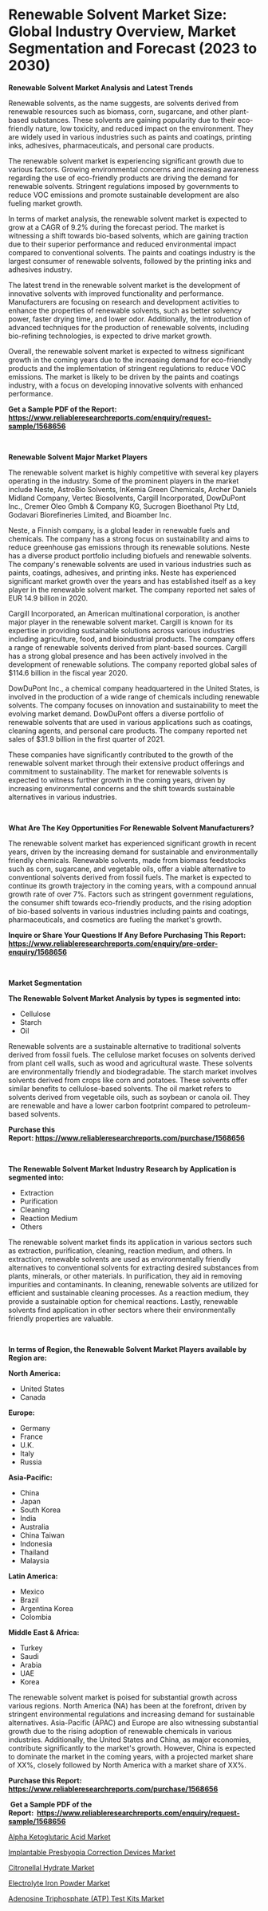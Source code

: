 <p><h1>Renewable Solvent Market Size: Global Industry Overview, Market Segmentation and Forecast (2023 to 2030)</h1></p><p><strong>Renewable Solvent Market Analysis and Latest Trends</strong></p>
<p><p>Renewable solvents, as the name suggests, are solvents derived from renewable resources such as biomass, corn, sugarcane, and other plant-based substances. These solvents are gaining popularity due to their eco-friendly nature, low toxicity, and reduced impact on the environment. They are widely used in various industries such as paints and coatings, printing inks, adhesives, pharmaceuticals, and personal care products.</p><p>The renewable solvent market is experiencing significant growth due to various factors. Growing environmental concerns and increasing awareness regarding the use of eco-friendly products are driving the demand for renewable solvents. Stringent regulations imposed by governments to reduce VOC emissions and promote sustainable development are also fueling market growth.</p><p>In terms of market analysis, the renewable solvent market is expected to grow at a CAGR of 9.2% during the forecast period. The market is witnessing a shift towards bio-based solvents, which are gaining traction due to their superior performance and reduced environmental impact compared to conventional solvents. The paints and coatings industry is the largest consumer of renewable solvents, followed by the printing inks and adhesives industry.</p><p>The latest trend in the renewable solvent market is the development of innovative solvents with improved functionality and performance. Manufacturers are focusing on research and development activities to enhance the properties of renewable solvents, such as better solvency power, faster drying time, and lower odor. Additionally, the introduction of advanced techniques for the production of renewable solvents, including bio-refining technologies, is expected to drive market growth.</p><p>Overall, the renewable solvent market is expected to witness significant growth in the coming years due to the increasing demand for eco-friendly products and the implementation of stringent regulations to reduce VOC emissions. The market is likely to be driven by the paints and coatings industry, with a focus on developing innovative solvents with enhanced performance.</p></p>
<p><strong>Get a Sample PDF of the Report:&nbsp; <a href="https://www.reliableresearchreports.com/enquiry/request-sample/1568656">https://www.reliableresearchreports.com/enquiry/request-sample/1568656</a></strong></p>
<p>&nbsp;</p>
<p><strong>Renewable Solvent Major Market Players</strong></p>
<p><p>The renewable solvent market is highly competitive with several key players operating in the industry. Some of the prominent players in the market include Neste, AstroBio Solvents, InKemia Green Chemicals, Archer Daniels Midland Company, Vertec Biosolvents, Cargill Incorporated, DowDuPont Inc., Cremer Oleo Gmbh & Company KG, Sucrogen Bioethanol Pty Ltd, Godavari Biorefineries Limited, and Bioamber Inc.</p><p>Neste, a Finnish company, is a global leader in renewable fuels and chemicals. The company has a strong focus on sustainability and aims to reduce greenhouse gas emissions through its renewable solutions. Neste has a diverse product portfolio including biofuels and renewable solvents. The company's renewable solvents are used in various industries such as paints, coatings, adhesives, and printing inks. Neste has experienced significant market growth over the years and has established itself as a key player in the renewable solvent market. The company reported net sales of EUR 14.9 billion in 2020.</p><p>Cargill Incorporated, an American multinational corporation, is another major player in the renewable solvent market. Cargill is known for its expertise in providing sustainable solutions across various industries including agriculture, food, and bioindustrial products. The company offers a range of renewable solvents derived from plant-based sources. Cargill has a strong global presence and has been actively involved in the development of renewable solutions. The company reported global sales of $114.6 billion in the fiscal year 2020.</p><p>DowDuPont Inc., a chemical company headquartered in the United States, is involved in the production of a wide range of chemicals including renewable solvents. The company focuses on innovation and sustainability to meet the evolving market demand. DowDuPont offers a diverse portfolio of renewable solvents that are used in various applications such as coatings, cleaning agents, and personal care products. The company reported net sales of $31.9 billion in the first quarter of 2021.</p><p>These companies have significantly contributed to the growth of the renewable solvent market through their extensive product offerings and commitment to sustainability. The market for renewable solvents is expected to witness further growth in the coming years, driven by increasing environmental concerns and the shift towards sustainable alternatives in various industries.</p></p>
<p>&nbsp;</p>
<p><strong>What Are The Key Opportunities For Renewable Solvent Manufacturers?</strong></p>
<p><p>The renewable solvent market has experienced significant growth in recent years, driven by the increasing demand for sustainable and environmentally friendly chemicals. Renewable solvents, made from biomass feedstocks such as corn, sugarcane, and vegetable oils, offer a viable alternative to conventional solvents derived from fossil fuels. The market is expected to continue its growth trajectory in the coming years, with a compound annual growth rate of over 7%. Factors such as stringent government regulations, the consumer shift towards eco-friendly products, and the rising adoption of bio-based solvents in various industries including paints and coatings, pharmaceuticals, and cosmetics are fueling the market's growth.</p></p>
<p><strong>Inquire or Share Your Questions If Any Before Purchasing This Report: <a href="https://www.reliableresearchreports.com/enquiry/pre-order-enquiry/1568656">https://www.reliableresearchreports.com/enquiry/pre-order-enquiry/1568656</a></strong></p>
<p>&nbsp;</p>
<p><strong>Market Segmentation</strong></p>
<p><strong>The Renewable Solvent Market Analysis by types is segmented into:</strong></p>
<p><ul><li>Cellulose</li><li>Starch</li><li>Oil</li></ul></p>
<p><p>Renewable solvents are a sustainable alternative to traditional solvents derived from fossil fuels. The cellulose market focuses on solvents derived from plant cell walls, such as wood and agricultural waste. These solvents are environmentally friendly and biodegradable. The starch market involves solvents derived from crops like corn and potatoes. These solvents offer similar benefits to cellulose-based solvents. The oil market refers to solvents derived from vegetable oils, such as soybean or canola oil. They are renewable and have a lower carbon footprint compared to petroleum-based solvents.</p></p>
<p><strong>Purchase this Report:&nbsp;<a href="https://www.reliableresearchreports.com/purchase/1568656">https://www.reliableresearchreports.com/purchase/1568656</a></strong></p>
<p>&nbsp;</p>
<p><strong>The Renewable Solvent Market Industry Research by Application is segmented into:</strong></p>
<p><ul><li>Extraction</li><li>Purification</li><li>Cleaning</li><li>Reaction Medium</li><li>Others</li></ul></p>
<p><p>The renewable solvent market finds its application in various sectors such as extraction, purification, cleaning, reaction medium, and others. In extraction, renewable solvents are used as environmentally friendly alternatives to conventional solvents for extracting desired substances from plants, minerals, or other materials. In purification, they aid in removing impurities and contaminants. In cleaning, renewable solvents are utilized for efficient and sustainable cleaning processes. As a reaction medium, they provide a sustainable option for chemical reactions. Lastly, renewable solvents find application in other sectors where their environmentally friendly properties are valuable.</p></p>
<p>&nbsp;</p>
<p><strong>In terms of Region, the Renewable Solvent Market Players available by Region are:</strong></p>
<p>
    <p> <strong> North America: </strong>
        <ul>
            <li>United States</li>
            <li>Canada</li>
        </ul>
        </p> 
    <p> <strong> Europe: </strong>
        <ul>
            <li>Germany</li>
            <li>France</li>
            <li>U.K.</li>
            <li>Italy</li>
            <li>Russia</li>
        </ul>
        </p> 
    <p> <strong> Asia-Pacific: </strong>
        <ul>
            <li>China</li>
            <li>Japan</li>
            <li>South Korea</li>
            <li>India</li>
            <li>Australia</li>
            <li>China Taiwan</li>
            <li>Indonesia</li>
            <li>Thailand</li>
            <li>Malaysia</li>
        </ul>
        </p> 
    <p> <strong> Latin America: </strong>
        <ul>
            <li>Mexico</li>
            <li>Brazil</li>
            <li>Argentina Korea</li>
            <li>Colombia</li>
        </ul>
        </p> 
    <p> <strong> Middle East & Africa: </strong>
        <ul>
            <li>Turkey</li>
            <li>Saudi</li>
            <li>Arabia</li>
            <li>UAE</li>
            <li>Korea</li>
        </ul>
    </p>
    </p>
<p><p>The renewable solvent market is poised for substantial growth across various regions. North America (NA) has been at the forefront, driven by stringent environmental regulations and increasing demand for sustainable alternatives. Asia-Pacific (APAC) and Europe are also witnessing substantial growth due to the rising adoption of renewable chemicals in various industries. Additionally, the United States and China, as major economies, contribute significantly to the market's growth. However, China is expected to dominate the market in the coming years, with a projected market share of XX%, closely followed by North America with a market share of XX%.</p></p>
<p><strong>Purchase this Report: <a href="https://www.reliableresearchreports.com/purchase/1568656">https://www.reliableresearchreports.com/purchase/1568656</a></strong></p>
<p>&nbsp;<strong>Get a Sample PDF of the Report:&nbsp;&nbsp;<a href="https://www.reliableresearchreports.com/enquiry/request-sample/1568656">https://www.reliableresearchreports.com/enquiry/request-sample/1568656</a></strong></p>
<p><strong></strong></p>
<p><p><a href="https://www.linkedin.com/pulse/alpha-ketoglutaric-acid-market-size-share-amp-trends/">Alpha Ketoglutaric Acid Market</a></p><p><a href="https://github.com/NorbertYates/Market-Research-Report-List-2/blob/main/implantable-presbyopia-correction-devices-market.md">Implantable Presbyopia Correction Devices Market</a></p><p><a href="https://medium.com/@ebbakautzer/citronellal-hydrate-market-competitive-analysis-market-trends-and-forecast-to-2030-6791a53d1caa">Citronellal Hydrate Market</a></p><p><a href="https://medium.com/@candiceveum/electrolyte-iron-powder-market-exploring-market-share-market-trends-and-future-growth-063d5245414d">Electrolyte Iron Powder Market</a></p><p><a href="https://www.linkedin.com/pulse/adenosine-triphosphate-atp-test-kits-market-insights-players/">Adenosine Triphosphate (ATP) Test Kits Market</a></p></p>